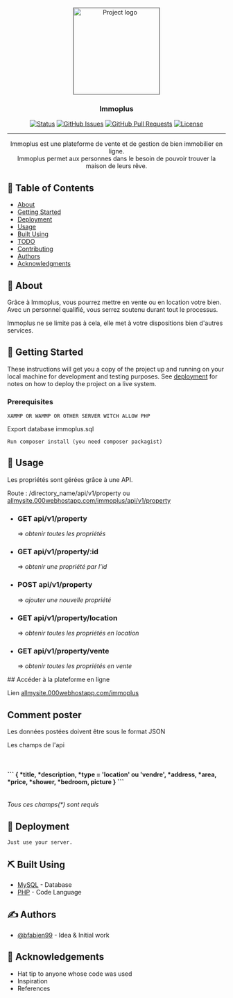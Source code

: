 <p align="center">
  <a href="" rel="noopener">
 <img width=200px height=200px src="https://i.imgur.com/6wj0hh6.jpg" alt="Project logo"></a>
</p>

<h3 align="center">Immoplus</h3>

<div align="center">

[![Status](https://img.shields.io/badge/status-active-success.svg)]()
[![GitHub Issues](https://img.shields.io/github/issues/kylelobo/The-Documentation-Compendium.svg)](https://github.com/kylelobo/The-Documentation-Compendium/issues)
[![GitHub Pull Requests](https://img.shields.io/github/issues-pr/kylelobo/The-Documentation-Compendium.svg)](https://github.com/kylelobo/The-Documentation-Compendium/pulls)
[![License](https://img.shields.io/badge/license-MIT-blue.svg)](/LICENSE)

</div>

---

<p align="center"> 
    Immoplus est une plateforme de vente et de gestion de bien immobilier en ligne.
    <br> 
    Immoplus permet aux personnes dans le besoin de pouvoir trouver la maison de leurs rêve.
    <br>
</p>

## 📝 Table of Contents

- [About](#about)
- [Getting Started](#getting_started)
- [Deployment](#deployment)
- [Usage](#usage)
- [Built Using](#built_using)
- [TODO](../TODO.md)
- [Contributing](../CONTRIBUTING.md)
- [Authors](#authors)
- [Acknowledgments](#acknowledgement)

## 🧐 About <a name = "about"></a>

<p>Grâce à Immoplus, vous pourrez mettre en vente ou en location votre bien. Avec un personnel qualifié, vous serrez soutenu durant tout le processus.</p>
<p>Immoplus ne se limite pas à cela, elle met à votre dispositions bien d'autres services.</p>

## 🏁 Getting Started <a name = "getting_started"></a>

These instructions will get you a copy of the project up and running on your local machine for development and testing purposes. See [deployment](#deployment) for notes on how to deploy the project on a live system.

### Prerequisites

```
XAMMP OR WAMMP OR OTHER SERVER WITCH ALLOW PHP
```
Export database immoplus.sql
```
Run composer install (you need composer packagist)
```

## 🎈 Usage <a name="usage"></a>

<p>Les propriétés sont gérées grâce à une API.</p>
<p>Route : <span>/directory_name/api/v1/property</span> ou <span><a href="https://allmysite.000webhostapp.com/immoplus/api/v1/property">allmysite.000webhostapp.com/immoplus/api/v1/property</a></span></p>
<ul>
  <li><h3>GET api/v1/property</h3> => <i>obtenir toutes les propriétés</i></li>
  <li><h3>GET api/v1/property/:id</h3> => <i>obtenir une propriété par l'id</i></li>
  <li><h3>POST api/v1/property</h3> => <i>ajouter une nouvelle propriété</i></li>
  <li><h3>GET api/v1/property/location</h3> => <i>obtenir toutes les propriétés en location</i></li>
  <li><h3>GET api/v1/property/vente</h3> => <i>obtenir toutes les propriétés en vente</i></li>
</ul>
## Accéder à la plateforme en ligne
<p>Lien <a href='https://allmysite.000webhostapp.com/immoplus'>allmysite.000webhostapp.com/immoplus</a></p>

## Comment poster
<p>Les données postées doivent être sous le format JSON</p>
<p>Les champs de l'api </p>
<br>
<h4>
```
{
  *title, *description, *type = 'location' ou 'vendre', *address, *area, *price, *shower, *bedroom, picture
}
```
</h4>
<br>
<i>Tous ces champs(*) sont requis</i>

## 🚀 Deployment <a name = "deployment"></a>
```
Just use your server.
```

## ⛏️ Built Using <a name = "built_using"></a>

- [MySQL](https://www.MySQL.com/) - Database
- [PHP](https://php.net/) - Code Language

## ✍️ Authors <a name = "authors"></a>

- [@bfabien99](https://github.com/bfabien99) - Idea & Initial work


## 🎉 Acknowledgements <a name = "acknowledgement"></a>

- Hat tip to anyone whose code was used
- Inspiration
- References
